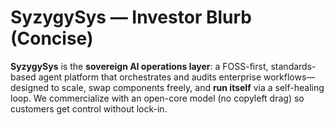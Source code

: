 # SyzygySys — Investor Blurb (Concise)

**SyzygySys** is the **sovereign AI operations layer**: a FOSS-first, standards-based agent platform that orchestrates and audits enterprise workflows—designed to scale, swap components freely, and **run itself** via a self-healing loop. We commercialize with an open-core model (no copyleft drag) so customers get control without lock-in.
